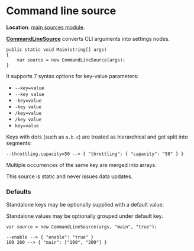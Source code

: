 # Command line source

**Location**: [main sources module](../modules/sources.md).

[**CommandLineSource**](https://github.com/vostok/configuration.sources/blob/master/Vostok.Configuration.Sources/CommandLine/CommandLineSource.cs) converts CLI arguments into settings nodes.

```text
public static void Main(string[] args)
{
    var source = new CommandLineSource(args);
}
```

It supports 7 syntax options for key-value parameters:

* `--key=value`
* `--key value`
* `-key=value`
* `-key value`
* `/key=value`
* `/key value`
* `key=value`

Keys with dots \(such as `a.b.c`\) are treated as hierarchical and get split into segments:

```text
--throttling.capacity=50 --> { "throttling": { "capacity": "50" } }
```

Multiple occurrences of the same key are merged into arrays.

This source is static and never issues data updates.

### Defaults

Standalone keys may be optionally supplied with a default value.

Standalone values may be optionally grouped under default key.

```text
var source = new CommandLineSource(args, "main", "true");

--enable --> { "enable": "true" }
100 200 --> { "main": ["100", "200"] }
```



